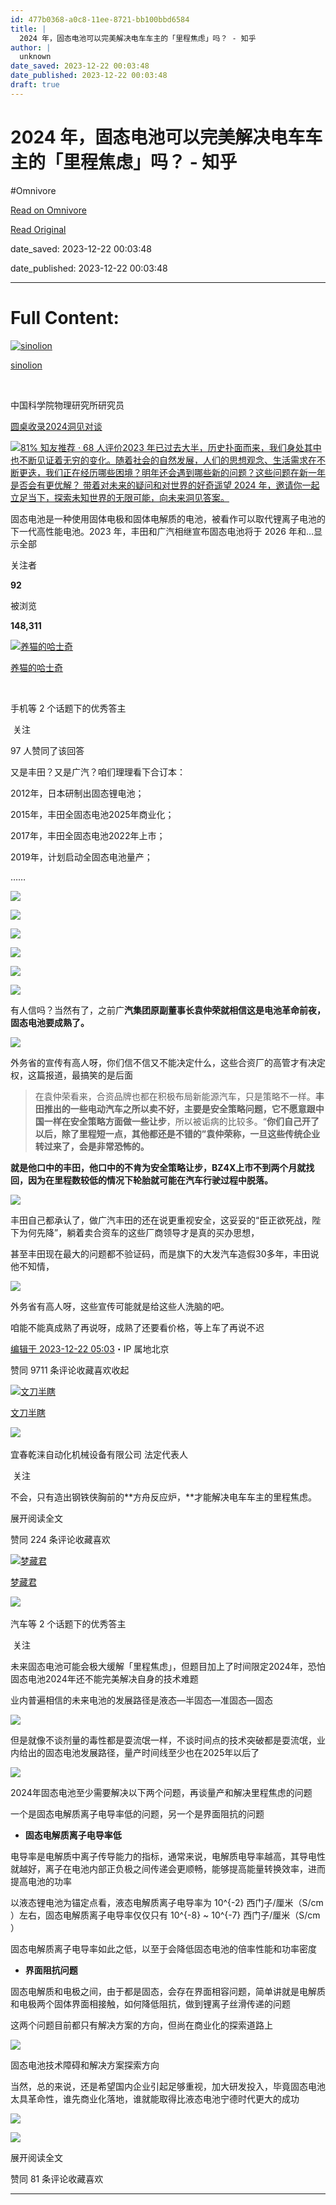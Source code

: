 ```yaml
---
id: 477b0368-a0c8-11ee-8721-bb100bbd6584
title: |
  2024 年，固态电池可以完美解决电车车主的「里程焦虑」吗？ - 知乎
author: |
  unknown
date_saved: 2023-12-22 00:03:48
date_published: 2023-12-22 00:03:48
draft: true
---
```


# 2024 年，固态电池可以完美解决电车车主的「里程焦虑」吗？ - 知乎
#Omnivore

[Read on Omnivore](https://omnivore.app/me/2024-18c91911977)

[Read Original](https://www.zhihu.com/question/635567078/answer/3334658968)

date_saved: 2023-12-22 00:03:48

date_published: 2023-12-22 00:03:48

--- 

# Full Content: 

[![sinolion](https://proxy-prod.omnivore-image-cache.app/0x0,sWvZ7S_xDEgO0CqXmBkWkPybGchPqGFv1C3aerEJmjng/https://picx.zhimg.com/v2-bbf8ea6e0cf1be279c5182a4377e5b55_l.jpg?source=1def8aca)](https://www.zhihu.com/people/sinolion)

[sinolion](https://www.zhihu.com/people/sinolion)

[​](https://www.zhihu.com/question/48510028)

中国科学院物理研究所研究员

[圆桌收录2024洞见对谈](https://www.zhihu.com/roundtable/2024dongjianduitan)

[![](https://proxy-prod.omnivore-image-cache.app/0x0,sxm5euxPAaQhujrYDXUvPk4xRPi7C76qweZub0iidFEA/https://picx.zhimg.com/v2-a757af2df0311cd079e7e2951f3b0d9a.jpg?source=c885d018)81% 知友推荐 · 68 人评价2023 年已过去大半，历史扑面而来，我们身处其中也不断见证着无穷的变化。随着社会的自然发展，人们的思想观念、生活需求在不断更迭，我们正在经历哪些困境？明年还会遇到哪些新的问题？这些问题在新一年是否会有更优解？ 带着对未来的疑问和对世界的好奇遥望 2024 年，邀请你一起立足当下，探索未知世界的无限可能，向未来洞见答案。​​](https://www.zhihu.com/topic/28901735)

固态电池是一种使用固体电极和固体电解质的电池，被看作可以取代锂离子电池的下一代高性能电池。2023 年，丰田和广汽相继宣布固态电池将于 2026 年和…显示全部 ​

关注者

**92**

被浏览

**148,311**

[![养猫的哈士奇](https://proxy-prod.omnivore-image-cache.app/0x0,sGfIKYToTZWWI1qC81tSbBH_HsbDuyvbxOqPZ-cbfO7c/https://pic1.zhimg.com/daeba5a8d_l.jpg?source=2c26e567)](https://www.zhihu.com/people/ghostwolf)

[养猫的哈士奇](https://www.zhihu.com/people/ghostwolf)

[​](https://www.zhihu.com/question/48509984)

手机等 2 个话题下的优秀答主

​ 关注

97 人赞同了该回答

又是丰田？又是广汽？咱们理理看下合订本：

2012年，日本研制出固态锂电池；

2015年，丰田全固态电池2025年商业化；

2017年，丰田全固态电池2022年上市；

2019年，计划启动全固态电池量产；

……

![](https://proxy-prod.omnivore-image-cache.app/1128x471,s1yvhaibX-eVheNU7MysOTiq603DyXQrReF58xdB_rw4/https://picx.zhimg.com/50/v2-1425234c6b2ea4a2acde3126eaa78a26_720w.jpg?source=2c26e567)

![](https://proxy-prod.omnivore-image-cache.app/1008x470,sHdRWOyQGXg26fU2L6cyGLTiXJPpCbirBRvVWWYI3g6I/https://pic1.zhimg.com/50/v2-f51e15a33d9f2a41867172aacc55563c_720w.jpg?source=2c26e567)

![](https://proxy-prod.omnivore-image-cache.app/1111x1335,smMEXvSel6QqQWx2fI9js_elJhMM7PsmJQUEAbciD-yU/https://picx.zhimg.com/50/v2-9339faa68d779dfb91ef70b5720ea22c_720w.jpg?source=2c26e567)

![](https://proxy-prod.omnivore-image-cache.app/1033x1196,sU54odzVqSyBKmhpjOhHgP7hF7zRC9zzDs75LCxrOsDw/https://pica.zhimg.com/50/v2-6cf78a514b4781e8899e77691a9fb16b_720w.jpg?source=2c26e567)

![](https://proxy-prod.omnivore-image-cache.app/1082x0,sCe-DHWnOLj3mGOC7OgieTpNRTDTFuVqsUvx_8-KZcXE/https://pica.zhimg.com/50/v2-24b510ca226b14bbec07691c18ed66c4_720w.jpg?source=2c26e567)

![](https://proxy-prod.omnivore-image-cache.app/988x1027,sZyorgEB6GqMTE1yjqL6XuKa9fVlKstXqe7Cwtw5NA9Q/https://pic1.zhimg.com/50/v2-e482d4a29ce789228b5d1f7b5c23ba92_720w.jpg?source=2c26e567)

  
有人信吗？当然有了，之前广**汽集团原副董事长袁仲荣就相信这是电池革命前夜，固态电池要成熟了。**

![](https://proxy-prod.omnivore-image-cache.app/1395x516,sNdWWk4btU8vfTo7dVO7lXi7s81kakEE08h6B8D3EISE/https://picx.zhimg.com/50/v2-525179d8c2b619648590768e43d0f533_720w.jpg?source=2c26e567)

外务省的宣传有高人呀，你们信不信又不能决定什么，这些合资厂的高管才有决定权，这篇报道，最搞笑的是后面 

> 在袁仲荣看来，合资品牌也都在积极布局新能源汽车，只是策略不一样。**丰田推出的一些电动汽车之所以卖不好，主要是安全策略问题，它不愿意跟中国一样在安全策略方面做一些让步**，所以被诟病的比较多。“**你们自己开了以后，除了里程短一点，其他都还是不错的”袁仲荣称，一旦这些传统企业转过来了，会是非常恐怖的。**

**就是他口中的丰田，他口中的不肯为安全策略让步，BZ4X上市不到两个月就找回，因为在里程数较低的情况下轮胎就可能在汽车行驶过程中脱落。**

![](https://proxy-prod.omnivore-image-cache.app/1107x928,sKhFS-axFTDrUoe9lOa2Qflv22WlFRZEbxpwYRexRwgA/https://pic1.zhimg.com/50/v2-de21be6fbbba283f74bb5fbe1edf421d_720w.jpg?source=2c26e567)

丰田自己都承认了，做广汽丰田的还在说更重视安全，这妥妥的“臣正欲死战，陛下为何先降”，躺着卖合资车的这些厂商领导才是真的买办思想，

甚至丰田现在最大的问题都不验证码，而是旗下的大发汽车造假30多年，丰田说他不知情，

![](https://proxy-prod.omnivore-image-cache.app/2224x1755,sgKKbPBE--UtwcSAZSJAhHUEMb1rzrJhPcL3Rw2RxUK4/https://picx.zhimg.com/50/v2-120964ec01f8a9d5fe5617e542e72732_720w.jpg?source=2c26e567)

外务省有高人呀，这些宣传可能就是给这些人洗脑的吧。

咱能不能真成熟了再说呀，成熟了还要看价格，等上车了再说不迟

[编辑于 2023-12-22 05:03](https://www.zhihu.com/question/635567078/answer/3334658968)・IP 属地北京

​赞同 97​​11 条评论​收藏​喜欢收起​

[![文刀半瞎](https://proxy-prod.omnivore-image-cache.app/0x0,sVggQZF8nbzN8vzAOKAliLCpLUw3BGa6kknAKn4wVkJM/https://pica.zhimg.com/v2-9ee7046fa7656a512e87c081b30350ac_l.jpg?source=1def8aca)](https://www.zhihu.com/people/wendaobanxia)

[文刀半瞎](https://www.zhihu.com/people/wendaobanxia)

[​](https://www.zhihu.com/question/48510028)​![](https://proxy-prod.omnivore-image-cache.app/0x0,sEQaOWrSM4sYxMszrQ6lhsM51WgM5AvlqxCkeG6GJZz4/https://pic1.zhimg.com/v2-4812630bc27d642f7cafcd6cdeca3d7a.jpg?source=88ceefae)

宜春乾涞自动化机械设备有限公司 法定代表人

​ 关注

不会，只有造出钢铁侠胸前的**方舟反应炉，**才能解决电车车主的里程焦虑。

展开阅读全文​

​赞同 22​​4 条评论​收藏​喜欢

[![梦藏君](https://proxy-prod.omnivore-image-cache.app/0x0,sR-Jg0MusiuVHb2uSZzSzpSfD5UIVR9unIYhGru9VHhE/https://picx.zhimg.com/v2-edf4504772b15445b598dda2030d62e0_l.jpg?source=1def8aca)](https://www.zhihu.com/people/jia-wei-12-89)

[梦藏君](https://www.zhihu.com/people/jia-wei-12-89)

[​](https://www.zhihu.com/question/48509984)​![](https://proxy-prod.omnivore-image-cache.app/0x0,sRpP1H2oa_TfsDLpATwsIt6ipVLRN7HlUZGTch2Ee4JQ/https://picx.zhimg.com/v2-4812630bc27d642f7cafcd6cdeca3d7a.jpg?source=88ceefae)

汽车等 2 个话题下的优秀答主

​ 关注

未来固态电池可能会极大缓解「里程焦虑」，但题目加上了时间限定2024年，恐怕固态电池2024年还不能完美解决自身的技术难题

业内普遍相信的未来电池的发展路径是液态—半固态—准固态—固态

![](https://proxy-prod.omnivore-image-cache.app/899x0,s-v7cpmFneAiKcE8lKABliKk4cO6fHUYmvVZ5KGW-Avs/https://pica.zhimg.com/50/v2-fd277215ddef254f6c52f88e167d9a94_720w.jpg?source=1def8aca)

但是就像不谈剂量的毒性都是耍流氓一样，不谈时间点的技术突破都是耍流氓，业内给出的固态电池发展路径，量产时间线至少也在2025年以后了

![](https://proxy-prod.omnivore-image-cache.app/1960x0,sSEbaM4yJVfdHaRR2Z7kOdsTV94I_FVxUuaU776EhuaQ/https://pica.zhimg.com/50/v2-ea9de53821cc0c87f6ed8f1764d23824_720w.jpg?source=1def8aca)

2024年固态电池至少需要解决以下两个问题，再谈量产和解决里程焦虑的问题

一个是固态电解质离子电导率低的问题，另一个是界面阻抗的问题

* **固态电解质离子电导率低**

电导率是电解质中离子传导能力的指标，通常来说，电解质电导率越高，其导电性就越好，离子在电池内部正负极之间传递会更顺畅，能够提高能量转换效率，进而提高电池的功率

以液态锂电池为锚定点看，液态电解质离子电导率为 10^{-2} 西门子/厘米（S/cm ）左右，固态电解质离子电导率仅仅只有 10^{-8} \~ 10^{-7} 西门子/厘米（S/cm ）

固态电解质离子电导率如此之低，以至于会降低固态电池的倍率性能和功率密度

* **界面阻抗问题**

固态电解质和电极之间，由于都是固态，会存在界面相容问题，简单讲就是电解质和电极两个固体界面相接触，如何降低阻抗，做到锂离子丝滑传递的问题

这两个问题目前都只有解决方案的方向，但尚在商业化的探索道路上

![](https://proxy-prod.omnivore-image-cache.app/1473x0,skgwbb21Gfm0v6R3l3XPifqOoIcSUvBIvQgCXYPsC4YE/https://pic1.zhimg.com/50/v2-66ac2d4b0fb0a90c6a881fd55a388283_720w.jpg?source=1def8aca)

固态电池技术障碍和解决方案探索方向

当然，总的来说，还是希望国内企业引起足够重视，加大研发投入，毕竟固态电池太具革命性，谁先商业化落地，谁就能取得比液态电池宁德时代更大的成功

![](https://proxy-prod.omnivore-image-cache.app/1509x0,s1uP7VDnJOovfUqyGlgGfXD-t8IBCrVcSWLN1WJdho6w/https://picx.zhimg.com/50/v2-46151605cbde7cbb70ba616435dd1442_720w.jpg?source=1def8aca)

![](https://proxy-prod.omnivore-image-cache.app/1508x0,suoePpJX9aRXlKLRRyCz8oBVYTUTfeV3P0O1I44EXf2U/https://pica.zhimg.com/50/v2-b6d6c1cf6cda1864066b7aec1d527aae_720w.jpg?source=1def8aca)

展开阅读全文​

​赞同 8​​1 条评论​收藏​喜欢

---


